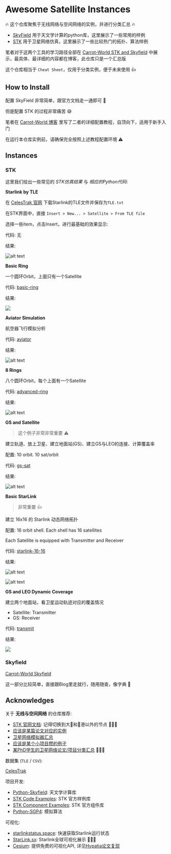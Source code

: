 # Awesome Satellite Instances

🔥 这个仓库聚焦于无线网络与空间网络的实例，并进行分类汇总 🔥

- [SkyField](https://rhodesmill.org/skyfield/) 用于天文学计算的python库，这里展示了一些常用的样例
- [STK](https://www.ansys.com/products/missions/ansys-stk) 用于卫星网络仿真，这里展示了一些比较热门的拓扑、算法样例

笔者对于这两个工具的学习路径全部在 [Carrot-World STK and Skyfield](https://blog.bxhu2004.com/Sci_doc/) 中展示，最具体、最详细的内容都在博客，此仓库只是一个汇总版

这个仓库相当于 `Cheat Sheet`，仅用于分类实例，便于未来使用 👍

## How to Install

配置 SkyField 非常简单，跟官方文档走一通即可 🌟

但是配置 STK 的过程非常痛苦 😅

笔者在 [Carrot-World 博客](https://blog.bxhu2004.com/Sci_doc/) 里写了二者的详细配置教程，自顶向下，适用于新手入门

在运行本仓库实例前，请确保完全按照上述教程配置环境 ⚠️

## Instances

### STK

这里我们给出一些常见的 *STK仿真结果* 与 *相应的Python代码*:

**Starlink by TLE**

在 [CelesTrak 官网](https://celestrak.org/NORAD/elements/) 下载Starlink的TLE文件并保存为`TLE.txt`

在STK界面中，直接 `Insert > New... > Satellite > From TLE file`

选择一些item，点击Insert，进行最基础的效果显示:

代码: 无

结果:

![alt text](./image/starlink-tle.png)

**Basic Ring**

一个圆环Orbit，上面只有一个Satellite

代码: [basic-ring](./stk/basic-ring.py)

结果:

![](./image/stk-basic-ring.png)

**Aviator Simulation**

航空器飞行模拟分析

代码: [aviator](./stk/aviator.py)

结果:

![alt text](./image/aviator.png)

**8 Rings**

八个圆环Orbit，每个上面有一个Satellite

代码: [advanced-ring](./stk/advanced-ring.py)

结果:

![alt text](./image/advanced-ring.png)

**GS and Satellite**

> 这个例子非常非常重要 ⚠️

建立轨道、放上卫星、建立地面站(GS)、建立GS与LEO的连接、计算覆盖率

配置: 10 orbit. 10 sat/orbit

代码: [gs-sat](./stk/gs-sat.py)

结果:

![alt text](./image/gs-sat.png)

**Basic StarLink**

> 非常重要 👍

建立 16x16 的 Starlink 动态网络拓扑

配置: 16 orbit shell. Each shell has 16 satellites

Each Satellite is equipped with Transmitter and Receiver

代码: [starlink-16-16](./stk/starlink-16-16.py)

结果:

![alt text](./image/basic-starlink-0.png)

![alt text](./image/basic-starlink-1.png)

**GS and LEO Dynamic Coverage**

建立两个地面站，看卫星运动轨迹对应的覆盖情况

- Satellite: Transmitter
- GS: Receiver

代码: [transmit](./stk/transmit.py)

结果:

![](./image/transmit.png)

### Skyfield

[Carrot-World Skyfield](https://blog.bxhu2004.com/Sci_doc/skyfield/)

这一部分比较简单，直接跟Blog里走就行，随用随查，像字典 👀

## Acknowledges

关于 **无线与空间网络** 的仓库推荐:

- [STK 官网文档](https://help.agi.com/stkdevkit/index.htm): 记得切换到大🦌和🐘港以外的节点 🌟🌟🌟
- [应该是某篇论文对应的实例](https://github.com/Golden-Slumber/Decentralized-Satellite-FL-dev)
- [卫星网络模拟器汇总](https://github.com/jwwthu/Satellite-Network-Simulators)
- [应该是某个小项目攒的例子](https://github.com/wlk12390/MyProject)
- [某PhD学生的卫星网络论文/项目分类汇总](https://github.com/liuwei-network/awesome-satellite-network) 🌟🌟🌟

数据集 (`TLE` / `CSV`):

[CelesTrak](https://celestrak.com/)

项目开发:

- [Python-Skyfield](https://github.com/skyfielders/python-skyfield): 天文学计算库
- [STK Code Examples](https://github.com/AnalyticalGraphicsInc/STKCodeExamples): STK 官方样例库
- [STK Component Examples](https://github.com/AnalyticalGraphicsInc/STKComponentsExamples): STK 官方组件库
- [Python-SGP4](https://github.com/brandon-rhodes/python-sgp4?tab=readme-ov-file): 模拟算法

可视化:

- [starlinkstatus.space](https://github.com/Tysonpower/starlinkstatus?tab=readme-ov-file): 快速获取Starlink运行状态
- [StarLink.sx](https://starlink.sx/): Starlink全球可视化展示 🌟🌟🌟
- [Cesium](https://cesium.com/): 提供免费的可视化API, 详见[Hypatia论文复现](https://github.com/root-hbx/hypatia-impl?tab=readme-ov-file#%E6%98%9F%E9%93%BE%E5%8F%AF%E8%A7%86%E5%8C%96)


